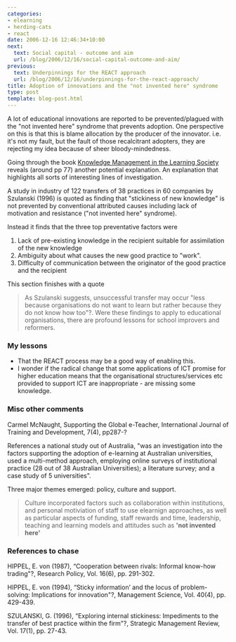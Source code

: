 ```yaml
---
categories:
- elearning
- herding-cats
- react
date: 2006-12-16 12:46:34+10:00
next:
  text: Social capital - outcome and aim
  url: /blog/2006/12/16/social-capital-outcome-and-aim/
previous:
  text: Underpinnings for the REACT approach
  url: /blog/2006/12/16/underpinnings-for-the-react-approach/
title: Adoption of innovations and the "not invented here" syndrome
type: post
template: blog-post.html
---
```

A lot of educational innovations are reported to be prevented/plagued with the "not invented here" syndrome that prevents adoption. One perspective on this is that this is blame allocation by the producer of the innovator. i.e. it's not my fault, but the fault of those recalcitrant adopters, they are rejecting my idea because of sheer bloody-mindedness.

Going through the book [Knowledge Management in the Learning Society](http://www.oecd.org/LongAbstract/0,2546,en_2649_34539_1900762_119699_1_1_1,00.html) reveals (around pp 77) another potential explanation. An explanation that highlights all sorts of interesting lines of investigation.

A study in industry of 122 transfers of 38 practices in 60 companies by Szulanski (1996) is quoted as finding that "stickiness of new knowledge" is not prevented by conventional attributed causes including lack of motivation and resistance ("not invented here" syndrome).

Instead it finds that the three top preventative factors were

1. Lack of pre-existing knowledge in the recipient suitable for assimilation of the new knowledge
2. Ambiguity about what causes the new good practice to "work".
3. Difficulty of communication between the originator of the good practice and the recipient

This section finishes with a quote

> As Szulanski suggests, unsuccessful transfer may occur "less because organisations do not want to learn but rather because they do not know how too"?. Were these findings to apply to educational organisations, there are profound lessons for school improvers and reformers.

### My lessons

- That the REACT process may be a good way of enabling this.
- I wonder if the radical change that some applications of ICT promise for higher education means that the organisational structures/services etc provided to support ICT are inappropriate - are missing some knowledge.

### Misc other comments

Carmel McNaught, Supporting the Global e-Teacher, International Journal of Training and Development, 7(4), pp287-?

References a national study out of Australia, "was an investigation into the factors supporting the adoption of e-learning at Australian universities, used a multi-method approach, employing online surveys of institutional practice (28 out of 38 Australian Universities); a literature survey; and a case study of 5 universities".

Three major themes emerged: policy, culture and support.

> Culture incorporated factors such as collaboration within institutions, and personal motiviation of staff to use elearnign approaches, as well as particular aspects of funding, staff rewards and time, leadership, teaching and learning models and attitudes such as **'not invented here'**

### References to chase

HIPPEL, E. von (1987), “Cooperation between rivals: Informal know-how trading"?, Research Policy, Vol. 16(6), pp. 291-302.

HIPPEL, E. von (1994), “Sticky information’ and the locus of problem-solving: Implications for innovation"?, Management Science, Vol. 40(4), pp. 429-439.

SZULANSKI, G. (1996), “Exploring internal stickiness: Impediments to the transfer of best practice within the firm"?, Strategic Management Review, Vol. 17(1), pp. 27-43.